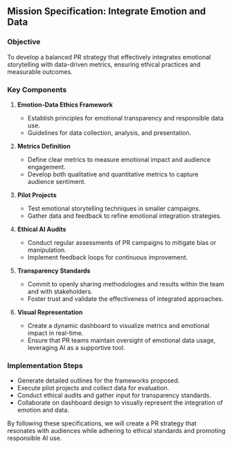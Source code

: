 ## Mission Specification: Integrate Emotion and Data

### Objective
To develop a balanced PR strategy that effectively integrates emotional storytelling with data-driven metrics, ensuring ethical practices and measurable outcomes.

### Key Components
1. **Emotion-Data Ethics Framework**
   - Establish principles for emotional transparency and responsible data use.
   - Guidelines for data collection, analysis, and presentation.

2. **Metrics Definition**
   - Define clear metrics to measure emotional impact and audience engagement.
   - Develop both qualitative and quantitative metrics to capture audience sentiment.

3. **Pilot Projects**
   - Test emotional storytelling techniques in smaller campaigns.
   - Gather data and feedback to refine emotional integration strategies.

4. **Ethical AI Audits**
   - Conduct regular assessments of PR campaigns to mitigate bias or manipulation.
   - Implement feedback loops for continuous improvement.

5. **Transparency Standards**
   - Commit to openly sharing methodologies and results within the team and with stakeholders.
   - Foster trust and validate the effectiveness of integrated approaches.

6. **Visual Representation**
   - Create a dynamic dashboard to visualize metrics and emotional impact in real-time.
   - Ensure that PR teams maintain oversight of emotional data usage, leveraging AI as a supportive tool.

### Implementation Steps
- Generate detailed outlines for the frameworks proposed.
- Execute pilot projects and collect data for evaluation.
- Conduct ethical audits and gather input for transparency standards.
- Collaborate on dashboard design to visually represent the integration of emotion and data.

By following these specifications, we will create a PR strategy that resonates with audiences while adhering to ethical standards and promoting responsible AI use.